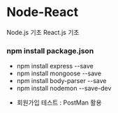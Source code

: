 # Node-React

Node.js 기초 React.js 기초

### npm install package.json

- npm install express --save
- npm install mongoose --save
- npm install body-parser --save
- npm install nodemon --save-dev
<!-- -dev : 로컬에서만 하겠다. -->

- 회원가입 테스트 : PostMan 활용
